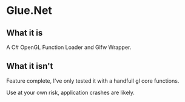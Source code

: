 # Glue.Net

## What it is
A C# OpenGL Function Loader and Glfw Wrapper.

## What it isn't
Feature complete, I've only tested it with a handfull gl core functions.

Use at your own risk, application crashes are likely.


